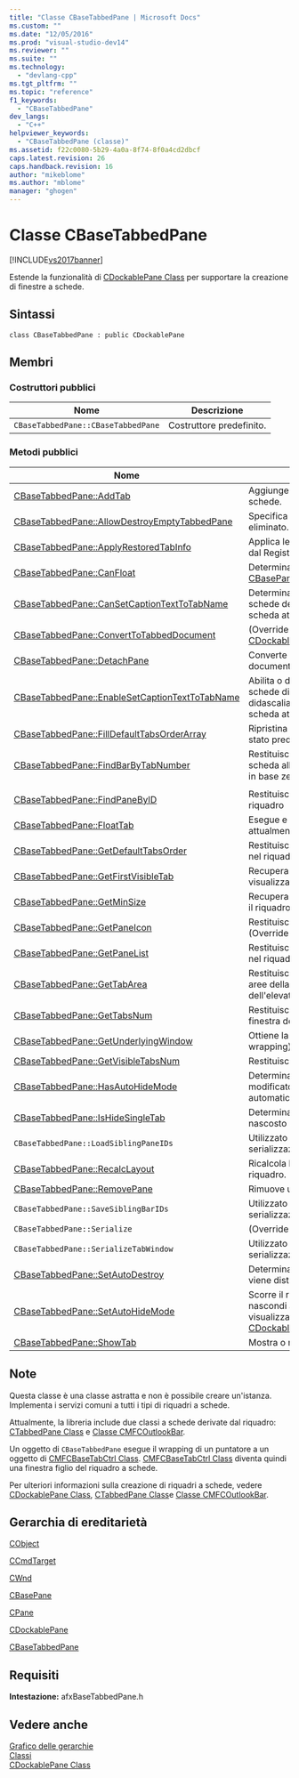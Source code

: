 ```yaml
---
title: "Classe CBaseTabbedPane | Microsoft Docs"
ms.custom: ""
ms.date: "12/05/2016"
ms.prod: "visual-studio-dev14"
ms.reviewer: ""
ms.suite: ""
ms.technology: 
  - "devlang-cpp"
ms.tgt_pltfrm: ""
ms.topic: "reference"
f1_keywords: 
  - "CBaseTabbedPane"
dev_langs: 
  - "C++"
helpviewer_keywords: 
  - "CBaseTabbedPane (classe)"
ms.assetid: f22c0080-5b29-4a0a-8f74-8f0a4cd2dbcf
caps.latest.revision: 26
caps.handback.revision: 16
author: "mikeblome"
ms.author: "mblome"
manager: "ghogen"
---
```

# Classe CBaseTabbedPane
[!INCLUDE[vs2017banner](../../assembler/inline/includes/vs2017banner.md)]

Estende la funzionalità di [CDockablePane Class](../../mfc/reference/cdockablepane-class.md) per supportare la creazione di finestre a schede.  
  
## Sintassi  
  
```  
class CBaseTabbedPane : public CDockablePane  
```  
  
## Membri  
  
### Costruttori pubblici  
  
|Nome|Descrizione|  
|----------|-----------------|  
|`CBaseTabbedPane::CBaseTabbedPane`|Costruttore predefinito.|  
  
### Metodi pubblici  
  
|Nome|Descrizione|  
|----------|-----------------|  
|[CBaseTabbedPane::AddTab](../Topic/CBaseTabbedPane::AddTab.md)|Aggiunge una nuova scheda nel riquadro a schede.|  
|[CBaseTabbedPane::AllowDestroyEmptyTabbedPane](../Topic/CBaseTabbedPane::AllowDestroyEmptyTabbedPane.md)|Specifica se il riquadro a schede vuoto può eliminato.|  
|[CBaseTabbedPane::ApplyRestoredTabInfo](../Topic/CBaseTabbedPane::ApplyRestoredTabInfo.md)|Applica le impostazioni di tabulazione, caricati dal Registro di sistema, un riquadro a schede.|  
|[CBaseTabbedPane::CanFloat](../Topic/CBaseTabbedPane::CanFloat.md)|Determina se il riquadro è mobile.  \(Override [CBasePane::CanFloat](../Topic/CBasePane::CanFloat.md)\).|  
|[CBaseTabbedPane::CanSetCaptionTextToTabName](../Topic/CBaseTabbedPane::CanSetCaptionTextToTabName.md)|Determina se la barra del titolo del riquadro a schede deve visualizzare lo stesso testo della scheda attiva.|  
|[CBaseTabbedPane::ConvertToTabbedDocument](../Topic/CBaseTabbedPane::ConvertToTabbedDocument.md)|\(Override [CDockablePane::ConvertToTabbedDocument](../Topic/CDockablePane::ConvertToTabbedDocument.md)\).|  
|[CBaseTabbedPane::DetachPane](../Topic/CBaseTabbedPane::DetachPane.md)|Converte una o più riquadri ancorabili a documenti a schede MDI.|  
|[CBaseTabbedPane::EnableSetCaptionTextToTabName](../Topic/CBaseTabbedPane::EnableSetCaptionTextToTabName.md)|Abilita o disabilita la capacità del riquadro a schede di sincronizzare il testo della didascalia con il testo dell'etichetta nella scheda attiva.|  
|[CBaseTabbedPane::FillDefaultTabsOrderArray](../Topic/CBaseTabbedPane::FillDefaultTabsOrderArray.md)|Ripristina l'ordine di tabulazione interno in uno stato predefinito.|  
|[CBaseTabbedPane::FindBarByTabNumber](../Topic/CBaseTabbedPane::FindBarByTabNumber.md)|Restituisce un riquadro che si trova in una scheda alla scheda è identificata da un indice in base zero della scheda.|  
|||  
|[CBaseTabbedPane::FindPaneByID](../Topic/CBaseTabbedPane::FindPaneByID.md)|Restituisce un riquadro identificato dall'ID del riquadro|  
|[CBaseTabbedPane::FloatTab](../Topic/CBaseTabbedPane::FloatTab.md)|Esegue e un riquadro, ma solo se il riquadro attualmente si trova in una scheda staccabile.|  
|[CBaseTabbedPane::GetDefaultTabsOrder](../Topic/CBaseTabbedPane::GetDefaultTabsOrder.md)|Restituisce l'ordine predefinito delle schede nel riquadro.|  
|[CBaseTabbedPane::GetFirstVisibleTab](../Topic/CBaseTabbedPane::GetFirstVisibleTab.md)|Recupera un puntatore alla scheda nella prima visualizzazione.|  
|[CBaseTabbedPane::GetMinSize](../Topic/CBaseTabbedPane::GetMinSize.md)|Recupera il minimo dimensione consentita per il riquadro.  \(Override [CPane::GetMinSize](../Topic/CPane::GetMinSize.md)\).|  
|[CBaseTabbedPane::GetPaneIcon](../Topic/CBaseTabbedPane::GetPaneIcon.md)|Restituisce l'handle l'icona del riquadro.  \(Override [CBasePane::GetPaneIcon](../Topic/CBasePane::GetPaneIcon.md)\).|  
|[CBaseTabbedPane::GetPaneList](../Topic/CBaseTabbedPane::GetPaneList.md)|Restituisce un elenco dei riquadri contenuti nel riquadro a schede.|  
|[CBaseTabbedPane::GetTabArea](../Topic/CBaseTabbedPane::GetTabArea.md)|Restituisce un rettangolo di delimitazione delle aree della scheda superiore e inferiore dell'elevato.|  
|[CBaseTabbedPane::GetTabsNum](../Topic/CBaseTabbedPane::GetTabsNum.md)|Restituisce il conteggio delle schede in una finestra della scheda.|  
|[CBaseTabbedPane::GetUnderlyingWindow](../Topic/CBaseTabbedPane::GetUnderlyingWindow.md)|Ottiene la finestra \(cui è stato eseguito il wrapping\) sottostante della scheda.|  
|[CBaseTabbedPane::GetVisibleTabsNum](../Topic/CBaseTabbedPane::GetVisibleTabsNum.md)|Restituisce il conteggio delle schede video.|  
|[CBaseTabbedPane::HasAutoHideMode](../Topic/CBaseTabbedPane::HasAutoHideMode.md)|Determina se il riquadro a schede può essere modificato in modalità nascondi automaticamente.|  
|[CBaseTabbedPane::IsHideSingleTab](../Topic/CBaseTabbedPane::IsHideSingleTab.md)|Determina se il riquadro a schede viene nascosto se solo una scheda.|  
|`CBaseTabbedPane::LoadSiblingPaneIDs`|Utilizzato internamente durante la serializzazione.|  
|[CBaseTabbedPane::RecalcLayout](../Topic/CBaseTabbedPane::RecalcLayout.md)|Ricalcola le informazioni sul layout per il riquadro.  \(Override [CPane::RecalcLayout](../Topic/CPane::RecalcLayout.md)\).|  
|[CBaseTabbedPane::RemovePane](../Topic/CBaseTabbedPane::RemovePane.md)|Rimuove un riquadro dal riquadro a schede.|  
|`CBaseTabbedPane::SaveSiblingBarIDs`|Utilizzato internamente durante la serializzazione.|  
|`CBaseTabbedPane::Serialize`|\(Override [CDockablePane::Serialize](http://msdn.microsoft.com/it-it/09787e59-e446-4e76-894b-206d303dcfd6)\).|  
|`CBaseTabbedPane::SerializeTabWindow`|Utilizzato internamente durante la serializzazione.|  
|[CBaseTabbedPane::SetAutoDestroy](../Topic/CBaseTabbedPane::SetAutoDestroy.md)|Determina se la barra di controllo a schede viene distrutto automaticamente.|  
|[CBaseTabbedPane::SetAutoHideMode](../Topic/CBaseTabbedPane::SetAutoHideMode.md)|Scorre il riquadro ancorato tra la modalità nascondi automaticamente e viene visualizzato.  \(Override [CDockablePane::SetAutoHideMode](../Topic/CDockablePane::SetAutoHideMode.md)\).|  
|[CBaseTabbedPane::ShowTab](../Topic/CBaseTabbedPane::ShowTab.md)|Mostra o nasconde una scheda.|  
  
## Note  
 Questa classe è una classe astratta e non è possibile creare un'istanza.  Implementa i servizi comuni a tutti i tipi di riquadri a schede.  
  
 Attualmente, la libreria include due classi a schede derivate dal riquadro: [CTabbedPane Class](../../mfc/reference/ctabbedpane-class.md) e [Classe CMFCOutlookBar](../../mfc/reference/cmfcoutlookbar-class.md).  
  
 Un oggetto di `CBaseTabbedPane` esegue il wrapping di un puntatore a un oggetto di [CMFCBaseTabCtrl Class](../../mfc/reference/cmfcbasetabctrl-class.md).  [CMFCBaseTabCtrl Class](../../mfc/reference/cmfcbasetabctrl-class.md) diventa quindi una finestra figlio del riquadro a schede.  
  
 Per ulteriori informazioni sulla creazione di riquadri a schede, vedere [CDockablePane Class](../../mfc/reference/cdockablepane-class.md), [CTabbedPane Class](../../mfc/reference/ctabbedpane-class.md)e [Classe CMFCOutlookBar](../../mfc/reference/cmfcoutlookbar-class.md).  
  
## Gerarchia di ereditarietà  
 [CObject](../../mfc/reference/cobject-class.md)  
  
 [CCmdTarget](../../mfc/reference/ccmdtarget-class.md)  
  
 [CWnd](../../mfc/reference/cwnd-class.md)  
  
 [CBasePane](../../mfc/reference/cbasepane-class.md)  
  
 [CPane](../../mfc/reference/cpane-class.md)  
  
 [CDockablePane](../../mfc/reference/cdockablepane-class.md)  
  
 [CBaseTabbedPane](../../mfc/reference/cbasetabbedpane-class.md)  
  
## Requisiti  
 **Intestazione:** afxBaseTabbedPane.h  
  
## Vedere anche  
 [Grafico delle gerarchie](../../mfc/hierarchy-chart.md)   
 [Classi](../../mfc/reference/mfc-classes.md)   
 [CDockablePane Class](../../mfc/reference/cdockablepane-class.md)